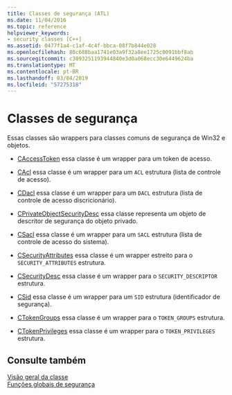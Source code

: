 ```yaml
---
title: Classes de segurança (ATL)
ms.date: 11/04/2016
ms.topic: reference
helpviewer_keywords:
- security classes [C++]
ms.assetid: 0477f1a4-c1af-4c4f-bbca-08f7b844e028
ms.openlocfilehash: 80c688baa1741e03a9f32a8ee1725c0091bbf8ab
ms.sourcegitcommit: c3093251193944840e3d0a068ecc30e6449624ba
ms.translationtype: MT
ms.contentlocale: pt-BR
ms.lasthandoff: 03/04/2019
ms.locfileid: "57275318"
---
```

# <a name="security-classes"></a>Classes de segurança

Essas classes são wrappers para classes comuns de segurança de Win32 e objetos.

- [CAccessToken](../atl/reference/caccesstoken-class.md) essa classe é um wrapper para um token de acesso.

- [CAcl](../atl/reference/cacl-class.md) essa classe é um wrapper para um `ACL` estrutura (lista de controle de acesso).

- [CDacl](../atl/reference/cdacl-class.md) essa classe é um wrapper para um `DACL` estrutura (lista de controle de acesso discricionário).

- [CPrivateObjectSecurityDesc](../atl/reference/cprivateobjectsecuritydesc-class.md) essa classe representa um objeto de descritor de segurança do objeto privado.

- [CSacl](../atl/reference/csacl-class.md) essa classe é um wrapper para um `SACL` estrutura (lista de controle de acesso do sistema).

- [CSecurityAttributes](../atl/reference/csecurityattributes-class.md) essa classe é um wrapper estreito para o `SECURITY_ATTRIBUTES` estrutura.

- [CSecurityDesc](../atl/reference/csecuritydesc-class.md) essa classe é um wrapper para o `SECURITY_DESCRIPTOR` estrutura.

- [CSid](../atl/reference/csid-class.md) essa classe é um wrapper para um `SID` estrutura (identificador de segurança).

- [CTokenGroups](../atl/reference/ctokengroups-class.md) essa classe é um wrapper para o `TOKEN_GROUPS` estrutura.

- [CTokenPrivileges](../atl/reference/ctokenprivileges-class.md) essa classe é um wrapper para o `TOKEN_PRIVILEGES` estrutura.

## <a name="see-also"></a>Consulte também

[Visão geral da classe](../atl/atl-class-overview.md)<br/>
[Funções globais de segurança](../atl/reference/security-global-functions.md)
